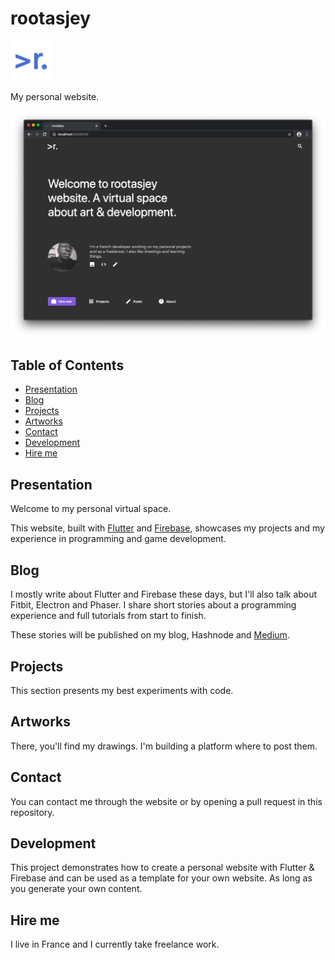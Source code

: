 
# rootasjey

![app icon](./app-icon-64.png)

My personal website.

![rootasjey website screenshot](./screenshot.png)

## Table of Contents

* [Presentation](#presentation)
* [Blog](#blog)
* [Projects](#projects)
* [Artworks](#artworks)
* [Contact](#contact)
* [Development](#development)
* [Hire me](#hire-me)

## Presentation

Welcome to my personal virtual space.

This website, built with [Flutter](https://flutter.dev) and [Firebase](https://firebase.google.com/), showcases my projects and my experience in programming and game development.

## Blog

I mostly write about Flutter and Firebase these days, but I'll also talk about Fitbit, Electron and Phaser. I share short stories about a programming experience and full tutorials from start to finish.

These stories will be published on my blog, Hashnode and [Medium](https://medium.com/@rootasjey).

## Projects

This section presents my best experiments with code.

## Artworks

There, you'll find my drawings. I'm building a platform where to post them.

## Contact

You can contact me through the website or by opening a pull request in this repository.

## Development

This project demonstrates how to create a personal website with Flutter & Firebase and can be used as a template for your own website. As long as you generate your own content.

## Hire me

I live in France and I currently take freelance work.

